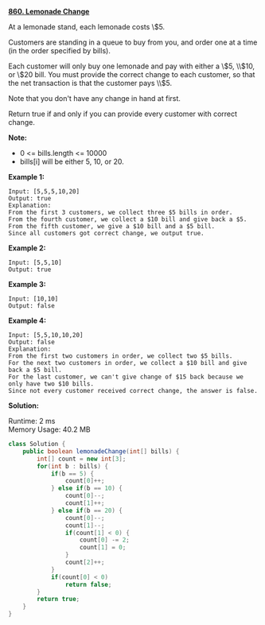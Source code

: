 **[860. Lemonade Change](https://leetcode.com/problems/lemonade-change/)**

At a lemonade stand, each lemonade costs \\$5. 

Customers are standing in a queue to buy from you, and order one at a time (in the order specified by bills).

Each customer will only buy one lemonade and pay with either a \\$5, \\$10, or \\$20 bill.  You must provide the correct change to each customer, so that the net transaction is that the customer pays \\$5.

Note that you don't have any change in hand at first.

Return true if and only if you can provide every customer with correct change.

**Note:**

* 0 <= bills.length <= 10000
* bills[i] will be either 5, 10, or 20.

**Example 1:**

```
Input: [5,5,5,10,20]
Output: true
Explanation: 
From the first 3 customers, we collect three $5 bills in order.
From the fourth customer, we collect a $10 bill and give back a $5.
From the fifth customer, we give a $10 bill and a $5 bill.
Since all customers got correct change, we output true.
```

**Example 2:**

```
Input: [5,5,10]
Output: true
```

**Example 3:**

```
Input: [10,10]
Output: false
```

**Example 4:**

```
Input: [5,5,10,10,20]
Output: false
Explanation: 
From the first two customers in order, we collect two $5 bills.
For the next two customers in order, we collect a $10 bill and give back a $5 bill.
For the last customer, we can't give change of $15 back because we only have two $10 bills.
Since not every customer received correct change, the answer is false.
```

**Solution:**

Runtime: 2 ms<br/>
Memory Usage: 40.2 MB

```java
class Solution {
    public boolean lemonadeChange(int[] bills) {
        int[] count = new int[3];
        for(int b : bills) {
            if(b == 5) {
                count[0]++;
            } else if(b == 10) {
                count[0]--;
                count[1]++;
            } else if(b == 20) {                
                count[0]--;
                count[1]--;
                if(count[1] < 0) {
                    count[0] -= 2;
                    count[1] = 0;
                }                    
                count[2]++;
            }
            if(count[0] < 0)
                return false;
        }        
        return true;
    }
}
```